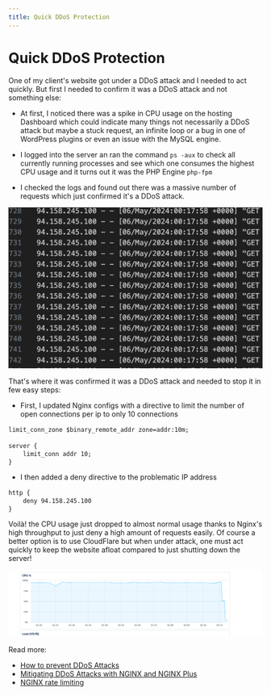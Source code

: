 ```yaml
---
title: Quick DDoS Protection
---
```


# Quick DDoS Protection

One of my client's website got under a DDoS attack and I needed to act quickly. But first I needed to confirm it was a
DDoS attack and not something else:

- At first, I noticed there was a spike in CPU usage on the hosting Dashboard which could indicate many things not
  necessarily a DDoS attack but maybe a stuck request, an infinite loop or a bug in one of WordPress plugins or even an
  issue with the MySQL engine.

- I logged into the server an ran the command `ps -aux` to check all currently running processes and see which one
  consumes the highest CPU usage and it turns out it was the PHP Engine `php-fpm`

- I checked the logs and found out there was a massive number of requests which just confirmed it's a DDoS attack.

![Logs](./logs.png)

That's where it was confirmed it was a DDoS attack and needed to stop it in few easy steps:

- First, I updated Nginx configs with a directive to limit the number of open connections per ip to only 10 connections

```nginx
limit_conn_zone $binary_remote_addr zone=addr:10m;

server {
    limit_conn addr 10;
}
```

- I then added a deny directive to the problematic IP address

```nginx
http {
    deny 94.158.245.100
}
```

Voilà! the CPU usage just dropped to almost normal usage thanks to Nginx's high throughput to just deny a high amount of
requests easily. Of course a better option is to use CloudFlare but when under attack, one must act quickly to keep the
website afloat compared to just shutting down the server!

![CPU Usage down](./cpu_usage.png)

Read more:

- [How to prevent DDoS Attacks](https://www.cloudflare.com/learning/ddos/how-to-prevent-ddos-attacks/)
- [Mitigating DDoS Attacks with NGINX and NGINX Plus](https://www.nginx.com/blog/mitigating-ddos-attacks-with-nginx-and-nginx-plus/)
- [NGINX rate limiting](https://www.solo.io/topics/nginx/nginx-rate-limiting/)
